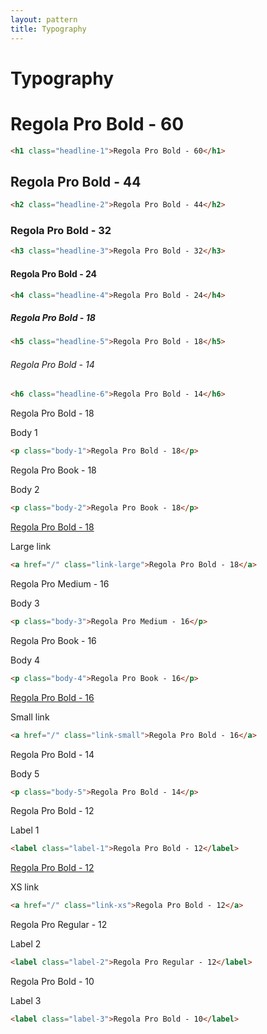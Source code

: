 ```yaml
---
layout: pattern
title: Typography
---
```


<h1>Typography</h1>

<div class="components-preview">

  <h1 class="headline-1">Regola Pro Bold - 60</h1>

</div>

<div class="components-code" markdown="1">

```html
<h1 class="headline-1">Regola Pro Bold - 60</h1>
```

</div>

<div class="components-preview">

  <h2 class="headline-2">Regola Pro Bold - 44</h2>

</div>

<div class="components-code" markdown="1">

```html
<h2 class="headline-2">Regola Pro Bold - 44</h2>
```

</div>

<div class="components-preview">

  <h3 class="headline-3">Regola Pro Bold - 32</h3>

</div>

<div class="components-code" markdown="1">

```html
<h3 class="headline-3">Regola Pro Bold - 32</h3>
```

</div>

<div class="components-preview">

  <h4 class="headline-4">Regola Pro Bold - 24</h4>

</div>

<div class="components-code" markdown="1">

```html
<h4 class="headline-4">Regola Pro Bold - 24</h4>
```

</div>

<div class="components-preview">

  <h5 class="headline-5">Regola Pro Bold - 18</h5>

</div>

<div class="components-code" markdown="1">

```html
<h5 class="headline-5">Regola Pro Bold - 18</h5>
```

</div>

<div class="components-preview">

  <h6 class="headline-6">Regola Pro Bold - 14</h6>

</div>

<div class="components-code" markdown="1">

```html
<h6 class="headline-6">Regola Pro Bold - 14</h6>
```

</div>

<div class="components-preview">

  <p class="body-1">Regola Pro Bold - 18</p>

</div>

<div class="components-code" markdown="1">

Body 1

```html
<p class="body-1">Regola Pro Bold - 18</p>
```

</div>

<div class="components-preview">

  <p class="body-2">Regola Pro Book - 18</p>

</div>

<div class="components-code" markdown="1">

Body 2

```html
<p class="body-2">Regola Pro Book - 18</p>
```

</div>

<div class="components-preview">

  <a href="/" class="link-large">Regola Pro Bold - 18</a>

</div>

<div class="components-code" markdown="1">

Large link

```html
<a href="/" class="link-large">Regola Pro Bold - 18</a>
```

</div>

<div class="components-preview">

  <p class="body-3">Regola Pro Medium - 16</p>

</div>

<div class="components-code" markdown="1">

Body 3

```html
<p class="body-3">Regola Pro Medium - 16</p>
```

</div>

<div class="components-preview">

  <p class="body-4">Regola Pro Book - 16</p>

</div>

<div class="components-code" markdown="1">

Body 4

```html
<p class="body-4">Regola Pro Book - 16</p>
```

</div>

<div class="components-preview">

  <a href="/" class="link-small">Regola Pro Bold - 16</a>

</div>

<div class="components-code" markdown="1">

Small link

```html
<a href="/" class="link-small">Regola Pro Bold - 16</a>
```

</div>

<div class="components-preview">

  <p class="body-5">Regola Pro Bold - 14</p>

</div>

<div class="components-code" markdown="1">

Body 5

```html
<p class="body-5">Regola Pro Bold - 14</p>
```

</div>

<div class="components-preview">

  <label class="label-1">Regola Pro Bold - 12</label>

</div>

<div class="components-code" markdown="1">

Label 1

```html
<label class="label-1">Regola Pro Bold - 12</label>
```

</div>

<div class="components-preview">

  <a href="/" class="link-xs">Regola Pro Bold - 12</a>

</div>

<div class="components-code" markdown="1">

XS link

```html
<a href="/" class="link-xs">Regola Pro Bold - 12</a>
```

</div>

<div class="components-preview">

  <label class="label-2">Regola Pro Regular - 12</label>

</div>

<div class="components-code" markdown="1">

Label 2

```html
<label class="label-2">Regola Pro Regular - 12</label>
```

</div>

<div class="components-preview">

  <label class="label-3">Regola Pro Bold - 10</label>

</div>

<div class="components-code" markdown="1">

Label 3

```html
<label class="label-3">Regola Pro Bold - 10</label>
```

</div>
